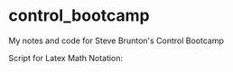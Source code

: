 # control_bootcamp
My notes and code for Steve Brunton's Control Bootcamp

Script for Latex Math Notation:
<style TYPE="text/css"> code.has-jax {font: inherit; font-size: 100%; background: inherit; border: inherit;} </style> <script type="text/x-mathjax-config"> MathJax.Hub.Config({ tex2jax: { inlineMath: [['$','$'], ['\\(','\\)']], skipTags: ['script', 'noscript', 'style', 'textarea', 'pre'] // removed 'code' entry } }); MathJax.Hub.Queue(function() { var all = MathJax.Hub.getAllJax(), i; for(i = 0; i < all.length; i += 1) { all[i].SourceElement().parentNode.className += ' has-jax'; } }); </script> <script type="text/javascript" src="https://cdnjs.cloudflare.com/ajax/libs/mathjax/2.7.4/MathJax.js?config=TeX-AMS_HTML-full"></script>



